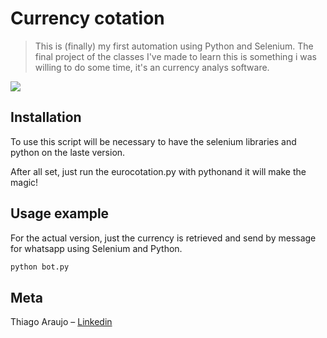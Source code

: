 # Currency cotation
> This is (finally) my first automation using Python and Selenium. The final project of the classes I've made to learn this is something i was willing to do some time, it's an currency analys software.


![](header.png)

## Installation

To use this script will be necessary to have the selenium libraries and python on the laste version.

After all set, just run the eurocotation.py with pythonand it will make the magic!


## Usage example

For the actual version, just the currency is retrieved and send by message for whatsapp using Selenium and Python.


```sh
python bot.py
```


## Meta

Thiago Araujo – [Linkedin](https://www.linkedin.com/in/thiagouavbr/)

